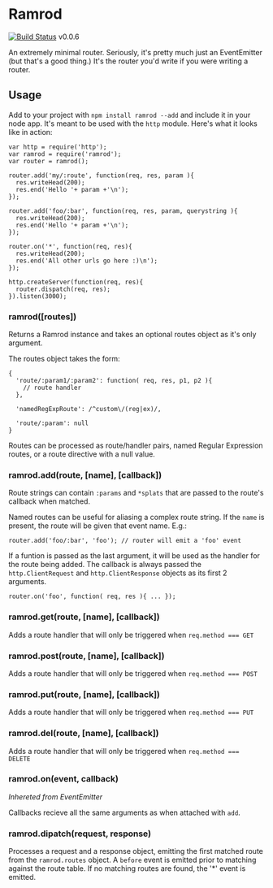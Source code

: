 # Ramrod

[![Build
Status](https://secure.travis-ci.org/wookiehangover/node-ramrod.png?branch=master)](http://travis-ci.org/wookiehangover/node-ramrod)
v0.0.6

An extremely minimal router. Seriously, it's pretty much just an
EventEmitter (but that's a good thing.) It's the router you'd write if
you were writing a router.

## Usage

Add to your project with `npm install ramrod --add` and include it in
your node app. It's meant to be used with the `http` module. Here's what
it looks like in action:

    var http = require('http');
    var ramrod = require('ramrod');
    var router = ramrod();

    router.add('my/:route', function(req, res, param ){
      res.writeHead(200);
      res.end('Hello '+ param +'\n');
    });

    router.add('foo/:bar', function(req, res, param, querystring ){
      res.writeHead(200);
      res.end('Hello '+ param +'\n');
    });

    router.on('*', function(req, res){
      res.writeHead(200);
      res.end('All other urls go here :)\n');
    });

    http.createServer(function(req, res){
      router.dispatch(req, res);
    }).listen(3000);

### ramrod([routes])

Returns a Ramrod instance and takes an optional routes object as it's
only argument.

The routes object takes the form:

    {
      'route/:param1/:param2': function( req, res, p1, p2 ){
        // route handler
      },

      'namedRegExpRoute': /^custom\/(reg|ex)/,

      'route/:param': null
    }

Routes can be processed as route/handler pairs, named
Regular Expression routes, or a route directive with a null value.

### ramrod.add(route, [name], [callback])

Route strings can contain `:params` and `*splats` that are passed to the
route's callback when matched.

Named routes can be useful for aliasing a complex route string. If the 
`name` is present, the route will be given that event name. E.g.:

    router.add('foo/:bar', 'foo'); // router will emit a 'foo' event

If a funtion is passed as the last argument, it will be used as the
handler for the route being added. The callback is always passed the
`http.ClientRequest` and `http.ClientResponse` objects as its first 2
arguments.

    router.on('foo', function( req, res ){ ... });

### ramrod.get(route, [name], [callback])

Adds a route handler that will only be triggered when `req.method === GET`

### ramrod.post(route, [name], [callback])

Adds a route handler that will only be triggered when `req.method === POST`

### ramrod.put(route, [name], [callback])

Adds a route handler that will only be triggered when `req.method === PUT`

### ramrod.del(route, [name], [callback])

Adds a route handler that will only be triggered when `req.method === DELETE`

### ramrod.on(event, callback)

*Inhereted from EventEmitter*

Callbacks recieve all the same arguments as when attached with `add`.

### ramrod.dipatch(request, response)

Processes a request and a response object, emitting the first matched
route from the `ramrod.routes` object. A `before` event is emitted prior
to matching against the route table. If no matching routes are found,
the '\*' event is emitted.
